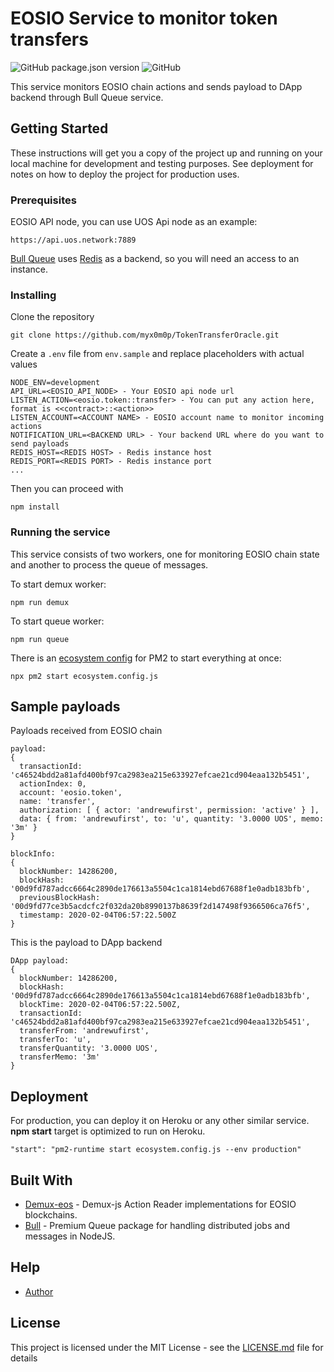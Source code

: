 # EOSIO Service to monitor token transfers

![GitHub package.json version](https://img.shields.io/github/package-json/v/myx0m0p/TokenTransferOracle)
![GitHub](https://img.shields.io/github/license/myx0m0p/TokenTransferOracle)

This service monitors EOSIO chain actions and sends payload to DApp backend through Bull Queue service.   

## Getting Started

These instructions will get you a copy of the project up and running on your local machine for development and testing purposes. See deployment for notes on how to deploy the project for production uses.

### Prerequisites

EOSIO API node, you can use UOS Api node as an example:
```
https://api.uos.network:7889
``` 

[Bull Queue](https://github.com/OptimalBits/bull) uses [Redis](https://redis.io/) as a backend, so you will need an access to an instance.


### Installing

Clone the repository 

```
git clone https://github.com/myx0m0p/TokenTransferOracle.git
```

Create a `.env` file from `env.sample` and replace placeholders with actual values

```
NODE_ENV=development
API_URL=<EOSIO_API_NODE> - Your EOSIO api node url
LISTEN_ACTION=<eosio.token::transfer> - You can put any action here, format is <<contract>::<action>>
LISTEN_ACCOUNT=<ACCOUNT NAME> - EOSIO account name to monitor incoming actions
NOTIFICATION_URL=<BACKEND URL> - Your backend URL where do you want to send payloads
REDIS_HOST=<REDIS HOST> - Redis instance host
REDIS_PORT=<REDIS PORT> - Redis instance port
...
```

Then you can proceed with
```
npm install
```

### Running the service

This service consists of two workers, one for monitoring EOSIO chain state and another to process the queue of messages.

To start demux worker:
```
npm run demux
```

To start queue worker:
```
npm run queue
```

There is an [ecosystem config](ecosystem.config.js) for PM2 to start everything at once:
```
npx pm2 start ecosystem.config.js
```

## Sample payloads

Payloads received from EOSIO chain
```
payload:
{
  transactionId: 'c46524bdd2a81afd400bf97ca2983ea215e633927efcae21cd904eaa132b5451',
  actionIndex: 0,
  account: 'eosio.token',
  name: 'transfer',
  authorization: [ { actor: 'andrewufirst', permission: 'active' } ],
  data: { from: 'andrewufirst', to: 'u', quantity: '3.0000 UOS', memo: '3m' }
}
```
```
blockInfo:
{
  blockNumber: 14286200,
  blockHash: '00d9fd787adcc6664c2890de176613a5504c1ca1814ebd67688f1e0adb183bfb',
  previousBlockHash: '00d9fd77ce3b5acdcfc2f032da20b8990137b8639f2d147498f9366506ca76f5',
  timestamp: 2020-02-04T06:57:22.500Z
}
``` 
This is the payload to DApp backend
```
DApp payload:
{
  blockNumber: 14286200,
  blockHash: '00d9fd787adcc6664c2890de176613a5504c1ca1814ebd67688f1e0adb183bfb',
  blockTime: 2020-02-04T06:57:22.500Z,
  transactionId: 'c46524bdd2a81afd400bf97ca2983ea215e633927efcae21cd904eaa132b5451',
  transferFrom: 'andrewufirst',
  transferTo: 'u',
  transferQuantity: '3.0000 UOS',
  transferMemo: '3m'
}
```

## Deployment

For production, you can deploy it on Heroku or any other similar service. **npm start** target is optimized to run on Heroku.
```
"start": "pm2-runtime start ecosystem.config.js --env production"
```

## Built With

* [Demux-eos](https://github.com/EOSIO/demux-js-eos) - Demux-js Action Reader implementations for EOSIO blockchains.
* [Bull](https://github.com/OptimalBits/bull) - Premium Queue package for handling distributed jobs and messages in NodeJS.

## Help

- [Author](https://t.me/myx0m0p)

## License

This project is licensed under the MIT License - see the [LICENSE.md](LICENSE.md) file for details
